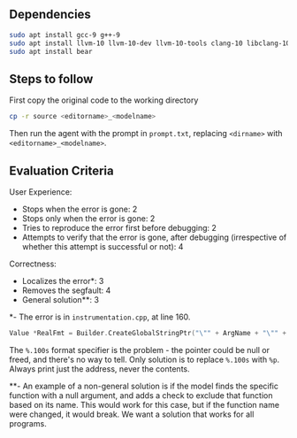 ## Dependencies
```sh
sudo apt install gcc-9 g++-9
sudo apt install llvm-10 llvm-10-dev llvm-10-tools clang-10 libclang-10-dev
sudo apt install bear
```

## Steps to follow
First copy the original code to the working directory
```sh
cp -r source <editorname>_<modelname>
```
Then run the agent with the prompt in `prompt.txt`, replacing `<dirname>` with `<editorname>_<modelname>`.

## Evaluation Criteria

User Experience:
- Stops when the error is gone: 2
- Stops only when the error is gone: 2
- Tries to reproduce the error first before debugging: 2
- Attempts to verify that the error is gone, after debugging (irrespective of whether this attempt is successful or not): 4

Correctness:
- Localizes the error*: 3
- Removes the segfault: 4
- General solution**: 3

*- The error is in `instrumentation.cpp`, at line 160.
```cpp
Value *RealFmt = Builder.CreateGlobalStringPtr("\"" + ArgName + "\"" + " : \"%.100s\", ");
```
The `%.100s` format specifier is the problem - the pointer could be null or freed, and there's no way to tell. Only solution is to replace `%.100s` with `%p`. Always print just the address, never the contents.

**- An example of a non-general solution is if the model finds the specific function with a null argument, and adds a check to exclude that function based on its name. This would work for this case, but if the function name were changed, it would break. We want a solution that works for all programs.